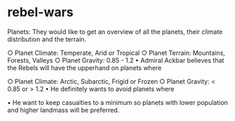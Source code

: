 # rebel-wars


Planets: They would like to get an overview of all the planets, their climate distribution and the terrain.

○ Planet Climate: Temperate, Arid or Tropical
○ Planet Terrain: Mountains, Forests, Valleys
○ Planet Gravity: 0.85 - 1.2
• Admiral Ackbar believes that the Rebels will have the upperhand on planets where

○ Planet Climate: Arctic, Subarctic, Frigid or Frozen
○ Planet Gravity: < 0.85 or > 1.2
• He definitely wants to avoid planets where

• He want to keep casualties to a minimum so planets with lower population and higher landmass will be preferred.